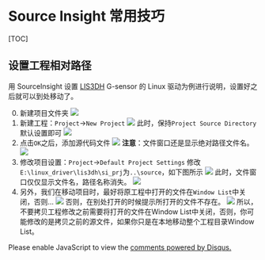 # Source Insight 常用技巧

[TOC]


## 设置工程相对路径

用 SourceInsight 设置 [LIS3DH](http://www.st.com/web/cn/catalog/tools/FM147/CL1818/SC1885/PF258116) G-sensor 的 Linux 驱动为例进行说明，设置好之后就可以到处移动了。

0. 新建项目文件夹
![](http://mint-blog.qiniudn.com/si-path-setting.png)
1. 新建工程：`Project`->`New Project`
![](http://mint-blog.qiniudn.com/si-new-project.png)
此时，保持`Project Source Directory`默认设置即可
![](http://mint-blog.qiniudn.com/si-default-new-project-settings.png)
2. 点击`OK`之后，添加源代码文件
![](http://mint-blog.qiniudn.com/si-add-source-files.png)
**注意**：文件窗口还是显示绝对路径文件名。
![](http://mint-blog.qiniudn.com/si-source-path-1.png)
3. 修改项目设置：`Project`->`Default Project Settings`
修改`E:\linux_driver\lis3dh\si_prj`为`..\source`，如下图所示
![](http://mint-blog.qiniudn.com/si-project-settings-path.png)
此时，文件窗口仅仅显示文件名，路径名称消失。
![](http://mint-blog.qiniudn.com/si-source-path-2.png)
4. 另外，我们在移动项目时，最好将原工程中打开的文件在`Window List`中关闭，否则...
![](http://mint-blog.qiniudn.com/si-window-list.png)
否则，在别处打开的时候提示所打开的文件不存在。
![](http://mint-blog.qiniudn.com/si-file-not-exit-warning.png)
所以，不要拷贝工程修改之前需要将打开的文件在Window List中关闭，否则，你可能修改的是拷贝之前的源文件，如果你只是在本地移动整个工程目录Window List。


<div id="disqus_thread"></div>
<script type="text/javascript">
    /* * * CONFIGURATION VARIABLES * * */
    var disqus_shortname = 'mintisan';
    
    /* * * DON'T EDIT BELOW THIS LINE * * */
    (function() {
        var dsq = document.createElement('script'); dsq.type = 'text/javascript'; dsq.async = true;
        dsq.src = '//' + disqus_shortname + '.disqus.com/embed.js';
        (document.getElementsByTagName('head')[0] || document.getElementsByTagName('body')[0]).appendChild(dsq);
    })();
</script>
<noscript>Please enable JavaScript to view the <a href="https://disqus.com/?ref_noscript" rel="nofollow">comments powered by Disqus.</a></noscript>

